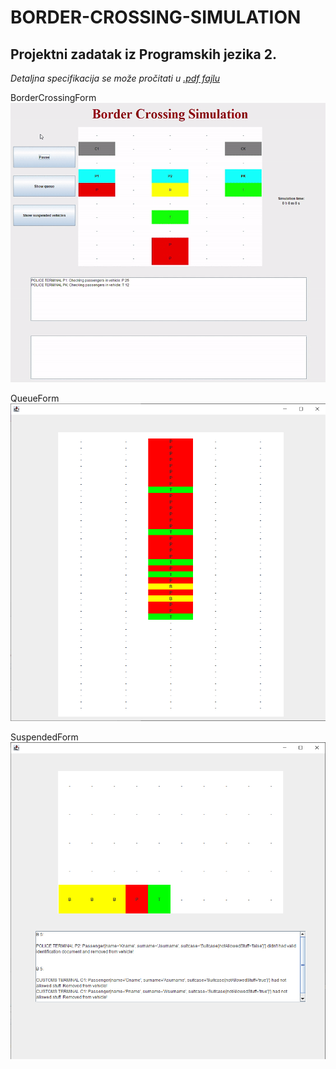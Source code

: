 # BORDER-CROSSING-SIMULATION
## Projektni zadatak iz **Programskih jezika 2**.
*Detaljna specifikacija se može pročitati u <a href="https://github.com/Djed01/BORDER-CROSSING-SIMULATION/blob/main/PJ2%20-%20projektni%20zadatak%20-%20maj%202023.pdf" target="_blank">.pdf fajlu</a>*

BorderCrossingForm
![Demnostration](https://github.com/Djed01/BORDER-CROSSING-SIMULATION/blob/main/src/main/resources/img/GIF.gif)

QueueForm
![Queue](https://github.com/Djed01/BORDER-CROSSING-SIMULATION/blob/main/src/main/resources/img/Queue.png)

SuspendedForm
![Suspended](https://github.com/Djed01/BORDER-CROSSING-SIMULATION/blob/main/src/main/resources/img/Suspended.png)

